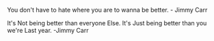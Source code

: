 You don't have to hate where you are to wanna be better. - Jimmy Carr

It's Not being better than everyone Else. It's Just being better than you we're Last year. -Jimmy Carr